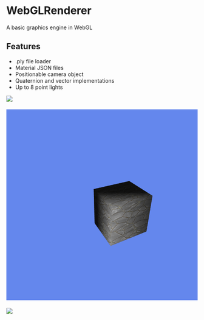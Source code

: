# WebGLRenderer
A basic graphics engine in WebGL

## Features
* .ply file loader
* Material JSON files
* Positionable camera object
* Quaternion and vector implementations
* Up to 8 point lights
  
<img src="screenshots/MultipleLights.gif" style="display: block; margin-left: auto; margin-right: auto; margin-bottom: 20px">
<img src="screenshots/TexturedCube.png" style="display: block; margin-left: auto; margin-right: auto; margin-bottom: 20px">
<img src="screenshots/VertexColors_Normals" style="display: block; margin-left: auto; margin-right: auto; margin-bottom: 20px">
